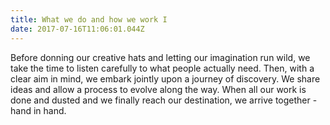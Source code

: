 ```yaml
---
title: What we do and how we work I
date: 2017-07-16T11:06:01.044Z
---
```


Before donning our creative hats and letting our imagination run wild, we take the time to listen carefully to what people actually need. 
Then, with a clear aim in mind, we embark jointly upon a journey of discovery. We share ideas and allow a process to evolve along the way. 
When all our work is done and dusted and we finally reach our destination, we arrive together - hand in hand.
